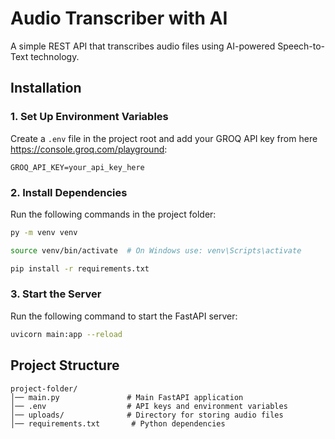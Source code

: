 # Audio Transcriber with AI

A simple REST API that transcribes audio files using AI-powered Speech-to-Text technology.

## Installation

### 1. Set Up Environment Variables
Create a `.env` file in the project root and add your GROQ API key from here https://console.groq.com/playground:
```
GROQ_API_KEY=your_api_key_here
```

### 2. Install Dependencies
Run the following commands in the project folder:
```sh
py -m venv venv
```
```sh
source venv/bin/activate  # On Windows use: venv\Scripts\activate
```
```sh
pip install -r requirements.txt
```


### 3. Start the Server
Run the following command to start the FastAPI server:
```sh
uvicorn main:app --reload
```

## Project Structure
```
project-folder/
│── main.py               # Main FastAPI application
│── .env                  # API keys and environment variables
│── uploads/              # Directory for storing audio files
│── requirements.txt       # Python dependencies
```
